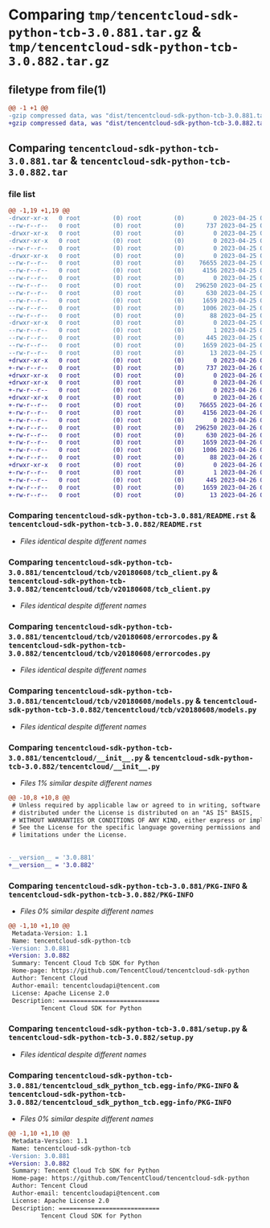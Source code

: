 # Comparing `tmp/tencentcloud-sdk-python-tcb-3.0.881.tar.gz` & `tmp/tencentcloud-sdk-python-tcb-3.0.882.tar.gz`

## filetype from file(1)

```diff
@@ -1 +1 @@
-gzip compressed data, was "dist/tencentcloud-sdk-python-tcb-3.0.881.tar", last modified: Tue Apr 25 00:53:03 2023, max compression
+gzip compressed data, was "dist/tencentcloud-sdk-python-tcb-3.0.882.tar", last modified: Wed Apr 26 03:47:03 2023, max compression
```

## Comparing `tencentcloud-sdk-python-tcb-3.0.881.tar` & `tencentcloud-sdk-python-tcb-3.0.882.tar`

### file list

```diff
@@ -1,19 +1,19 @@
-drwxr-xr-x   0 root         (0) root         (0)        0 2023-04-25 00:53:03.000000 tencentcloud-sdk-python-tcb-3.0.881/
--rw-r--r--   0 root         (0) root         (0)      737 2023-04-25 00:53:03.000000 tencentcloud-sdk-python-tcb-3.0.881/README.rst
-drwxr-xr-x   0 root         (0) root         (0)        0 2023-04-25 00:53:03.000000 tencentcloud-sdk-python-tcb-3.0.881/tencentcloud/
-drwxr-xr-x   0 root         (0) root         (0)        0 2023-04-25 00:53:03.000000 tencentcloud-sdk-python-tcb-3.0.881/tencentcloud/tcb/
--rw-r--r--   0 root         (0) root         (0)        0 2023-04-25 00:53:03.000000 tencentcloud-sdk-python-tcb-3.0.881/tencentcloud/tcb/__init__.py
-drwxr-xr-x   0 root         (0) root         (0)        0 2023-04-25 00:53:03.000000 tencentcloud-sdk-python-tcb-3.0.881/tencentcloud/tcb/v20180608/
--rw-r--r--   0 root         (0) root         (0)    76655 2023-04-25 00:53:03.000000 tencentcloud-sdk-python-tcb-3.0.881/tencentcloud/tcb/v20180608/tcb_client.py
--rw-r--r--   0 root         (0) root         (0)     4156 2023-04-25 00:53:03.000000 tencentcloud-sdk-python-tcb-3.0.881/tencentcloud/tcb/v20180608/errorcodes.py
--rw-r--r--   0 root         (0) root         (0)        0 2023-04-25 00:53:03.000000 tencentcloud-sdk-python-tcb-3.0.881/tencentcloud/tcb/v20180608/__init__.py
--rw-r--r--   0 root         (0) root         (0)   296250 2023-04-25 00:53:03.000000 tencentcloud-sdk-python-tcb-3.0.881/tencentcloud/tcb/v20180608/models.py
--rw-r--r--   0 root         (0) root         (0)      630 2023-04-25 00:53:03.000000 tencentcloud-sdk-python-tcb-3.0.881/tencentcloud/__init__.py
--rw-r--r--   0 root         (0) root         (0)     1659 2023-04-25 00:53:03.000000 tencentcloud-sdk-python-tcb-3.0.881/PKG-INFO
--rw-r--r--   0 root         (0) root         (0)     1006 2023-04-25 00:53:03.000000 tencentcloud-sdk-python-tcb-3.0.881/setup.py
--rw-r--r--   0 root         (0) root         (0)       88 2023-04-25 00:53:03.000000 tencentcloud-sdk-python-tcb-3.0.881/setup.cfg
-drwxr-xr-x   0 root         (0) root         (0)        0 2023-04-25 00:53:03.000000 tencentcloud-sdk-python-tcb-3.0.881/tencentcloud_sdk_python_tcb.egg-info/
--rw-r--r--   0 root         (0) root         (0)        1 2023-04-25 00:53:03.000000 tencentcloud-sdk-python-tcb-3.0.881/tencentcloud_sdk_python_tcb.egg-info/dependency_links.txt
--rw-r--r--   0 root         (0) root         (0)      445 2023-04-25 00:53:03.000000 tencentcloud-sdk-python-tcb-3.0.881/tencentcloud_sdk_python_tcb.egg-info/SOURCES.txt
--rw-r--r--   0 root         (0) root         (0)     1659 2023-04-25 00:53:03.000000 tencentcloud-sdk-python-tcb-3.0.881/tencentcloud_sdk_python_tcb.egg-info/PKG-INFO
--rw-r--r--   0 root         (0) root         (0)       13 2023-04-25 00:53:03.000000 tencentcloud-sdk-python-tcb-3.0.881/tencentcloud_sdk_python_tcb.egg-info/top_level.txt
+drwxr-xr-x   0 root         (0) root         (0)        0 2023-04-26 03:47:03.000000 tencentcloud-sdk-python-tcb-3.0.882/
+-rw-r--r--   0 root         (0) root         (0)      737 2023-04-26 03:47:03.000000 tencentcloud-sdk-python-tcb-3.0.882/README.rst
+drwxr-xr-x   0 root         (0) root         (0)        0 2023-04-26 03:47:03.000000 tencentcloud-sdk-python-tcb-3.0.882/tencentcloud/
+drwxr-xr-x   0 root         (0) root         (0)        0 2023-04-26 03:47:03.000000 tencentcloud-sdk-python-tcb-3.0.882/tencentcloud/tcb/
+-rw-r--r--   0 root         (0) root         (0)        0 2023-04-26 03:47:03.000000 tencentcloud-sdk-python-tcb-3.0.882/tencentcloud/tcb/__init__.py
+drwxr-xr-x   0 root         (0) root         (0)        0 2023-04-26 03:47:03.000000 tencentcloud-sdk-python-tcb-3.0.882/tencentcloud/tcb/v20180608/
+-rw-r--r--   0 root         (0) root         (0)    76655 2023-04-26 03:47:03.000000 tencentcloud-sdk-python-tcb-3.0.882/tencentcloud/tcb/v20180608/tcb_client.py
+-rw-r--r--   0 root         (0) root         (0)     4156 2023-04-26 03:47:03.000000 tencentcloud-sdk-python-tcb-3.0.882/tencentcloud/tcb/v20180608/errorcodes.py
+-rw-r--r--   0 root         (0) root         (0)        0 2023-04-26 03:47:03.000000 tencentcloud-sdk-python-tcb-3.0.882/tencentcloud/tcb/v20180608/__init__.py
+-rw-r--r--   0 root         (0) root         (0)   296250 2023-04-26 03:47:03.000000 tencentcloud-sdk-python-tcb-3.0.882/tencentcloud/tcb/v20180608/models.py
+-rw-r--r--   0 root         (0) root         (0)      630 2023-04-26 03:47:03.000000 tencentcloud-sdk-python-tcb-3.0.882/tencentcloud/__init__.py
+-rw-r--r--   0 root         (0) root         (0)     1659 2023-04-26 03:47:03.000000 tencentcloud-sdk-python-tcb-3.0.882/PKG-INFO
+-rw-r--r--   0 root         (0) root         (0)     1006 2023-04-26 03:47:03.000000 tencentcloud-sdk-python-tcb-3.0.882/setup.py
+-rw-r--r--   0 root         (0) root         (0)       88 2023-04-26 03:47:03.000000 tencentcloud-sdk-python-tcb-3.0.882/setup.cfg
+drwxr-xr-x   0 root         (0) root         (0)        0 2023-04-26 03:47:03.000000 tencentcloud-sdk-python-tcb-3.0.882/tencentcloud_sdk_python_tcb.egg-info/
+-rw-r--r--   0 root         (0) root         (0)        1 2023-04-26 03:47:03.000000 tencentcloud-sdk-python-tcb-3.0.882/tencentcloud_sdk_python_tcb.egg-info/dependency_links.txt
+-rw-r--r--   0 root         (0) root         (0)      445 2023-04-26 03:47:03.000000 tencentcloud-sdk-python-tcb-3.0.882/tencentcloud_sdk_python_tcb.egg-info/SOURCES.txt
+-rw-r--r--   0 root         (0) root         (0)     1659 2023-04-26 03:47:03.000000 tencentcloud-sdk-python-tcb-3.0.882/tencentcloud_sdk_python_tcb.egg-info/PKG-INFO
+-rw-r--r--   0 root         (0) root         (0)       13 2023-04-26 03:47:03.000000 tencentcloud-sdk-python-tcb-3.0.882/tencentcloud_sdk_python_tcb.egg-info/top_level.txt
```

### Comparing `tencentcloud-sdk-python-tcb-3.0.881/README.rst` & `tencentcloud-sdk-python-tcb-3.0.882/README.rst`

 * *Files identical despite different names*

### Comparing `tencentcloud-sdk-python-tcb-3.0.881/tencentcloud/tcb/v20180608/tcb_client.py` & `tencentcloud-sdk-python-tcb-3.0.882/tencentcloud/tcb/v20180608/tcb_client.py`

 * *Files identical despite different names*

### Comparing `tencentcloud-sdk-python-tcb-3.0.881/tencentcloud/tcb/v20180608/errorcodes.py` & `tencentcloud-sdk-python-tcb-3.0.882/tencentcloud/tcb/v20180608/errorcodes.py`

 * *Files identical despite different names*

### Comparing `tencentcloud-sdk-python-tcb-3.0.881/tencentcloud/tcb/v20180608/models.py` & `tencentcloud-sdk-python-tcb-3.0.882/tencentcloud/tcb/v20180608/models.py`

 * *Files identical despite different names*

### Comparing `tencentcloud-sdk-python-tcb-3.0.881/tencentcloud/__init__.py` & `tencentcloud-sdk-python-tcb-3.0.882/tencentcloud/__init__.py`

 * *Files 1% similar despite different names*

```diff
@@ -10,8 +10,8 @@
 # Unless required by applicable law or agreed to in writing, software
 # distributed under the License is distributed on an "AS IS" BASIS,
 # WITHOUT WARRANTIES OR CONDITIONS OF ANY KIND, either express or implied.
 # See the License for the specific language governing permissions and
 # limitations under the License.
 
 
-__version__ = '3.0.881'
+__version__ = '3.0.882'
```

### Comparing `tencentcloud-sdk-python-tcb-3.0.881/PKG-INFO` & `tencentcloud-sdk-python-tcb-3.0.882/PKG-INFO`

 * *Files 0% similar despite different names*

```diff
@@ -1,10 +1,10 @@
 Metadata-Version: 1.1
 Name: tencentcloud-sdk-python-tcb
-Version: 3.0.881
+Version: 3.0.882
 Summary: Tencent Cloud Tcb SDK for Python
 Home-page: https://github.com/TencentCloud/tencentcloud-sdk-python
 Author: Tencent Cloud
 Author-email: tencentcloudapi@tencent.com
 License: Apache License 2.0
 Description: ============================
         Tencent Cloud SDK for Python
```

### Comparing `tencentcloud-sdk-python-tcb-3.0.881/setup.py` & `tencentcloud-sdk-python-tcb-3.0.882/setup.py`

 * *Files identical despite different names*

### Comparing `tencentcloud-sdk-python-tcb-3.0.881/tencentcloud_sdk_python_tcb.egg-info/PKG-INFO` & `tencentcloud-sdk-python-tcb-3.0.882/tencentcloud_sdk_python_tcb.egg-info/PKG-INFO`

 * *Files 0% similar despite different names*

```diff
@@ -1,10 +1,10 @@
 Metadata-Version: 1.1
 Name: tencentcloud-sdk-python-tcb
-Version: 3.0.881
+Version: 3.0.882
 Summary: Tencent Cloud Tcb SDK for Python
 Home-page: https://github.com/TencentCloud/tencentcloud-sdk-python
 Author: Tencent Cloud
 Author-email: tencentcloudapi@tencent.com
 License: Apache License 2.0
 Description: ============================
         Tencent Cloud SDK for Python
```

